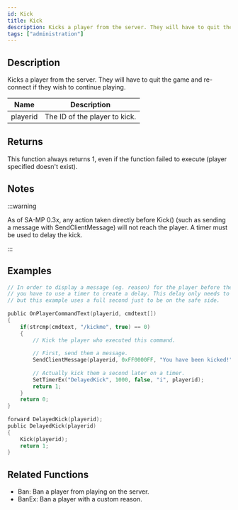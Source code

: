 ```yaml
---
id: Kick
title: Kick
description: Kicks a player from the server. They will have to quit the game and re-connect if they wish to continue playing.
tags: ["administration"]
---
```


<TagLinks />

## Description

Kicks a player from the server. They will have to quit the game and re-connect if they wish to continue playing.

| Name     | Description                   |
| -------- | ----------------------------- |
| playerid | The ID of the player to kick. |

## Returns

This function always returns 1, even if the function failed to execute (player specified doesn't exist).

## Notes

:::warning

As of SA-MP 0.3x, any action taken directly before Kick() (such as sending a message with SendClientMessage) will not reach the player. A timer must be used to delay the kick.

:::

## Examples

```c
// In order to display a message (eg. reason) for the player before the connection is closed
// you have to use a timer to create a delay. This delay only needs to be a few milliseconds long,
// but this example uses a full second just to be on the safe side.
 
public OnPlayerCommandText(playerid, cmdtext[])
{
    if(strcmp(cmdtext, "/kickme", true) == 0)
    {
        // Kick the player who executed this command.
 
        // First, send them a message.
        SendClientMessage(playerid, 0xFF0000FF, "You have been kicked!");
 
        // Actually kick them a second later on a timer.
        SetTimerEx("DelayedKick", 1000, false, "i", playerid);
        return 1;
    }
    return 0;
}
 
forward DelayedKick(playerid);
public DelayedKick(playerid)
{
    Kick(playerid);
    return 1;
}
```

## Related Functions

- Ban: Ban a player from playing on the server.
- BanEx: Ban a player with a custom reason.
